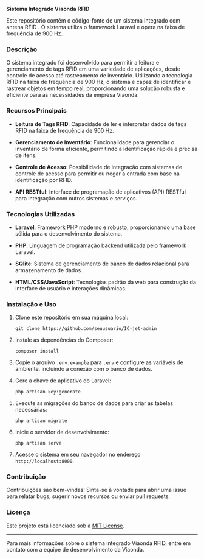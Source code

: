 **Sistema Integrado Viaonda RFID**

Este repositório contém o código-fonte de um sistema integrado com antena RFID . O sistema utiliza o framework Laravel e opera na faixa de frequência de 900 Hz.

### Descrição

O sistema integrado  foi desenvolvido para permitir a leitura e gerenciamento de tags RFID em uma variedade de aplicações, desde controle de acesso até rastreamento de inventário. Utilizando a tecnologia RFID na faixa de frequência de 900 Hz, o sistema é capaz de identificar e rastrear objetos em tempo real, proporcionando uma solução robusta e eficiente para as necessidades da empresa Viaonda.

### Recursos Principais

- **Leitura de Tags RFID**: Capacidade de ler e interpretar dados de tags RFID na faixa de frequência de 900 Hz.
  
- **Gerenciamento de Inventário**: Funcionalidade para gerenciar o inventário de forma eficiente, permitindo a identificação rápida e precisa de itens.

- **Controle de Acesso**: Possibilidade de integração com sistemas de controle de acesso para permitir ou negar a entrada com base na identificação por RFID.

- **API RESTful**: Interface de programação de aplicativos (API) RESTful para integração com outros sistemas e serviços.

### Tecnologias Utilizadas

- **Laravel**: Framework PHP moderno e robusto, proporcionando uma base sólida para o desenvolvimento do sistema.

- **PHP**: Linguagem de programação backend utilizada pelo framework Laravel.

- **SQlite**: Sistema de gerenciamento de banco de dados relacional para armazenamento de dados.

- **HTML/CSS/JavaScript**: Tecnologias padrão da web para construção da interface de usuário e interações dinâmicas.

### Instalação e Uso

1. Clone este repositório em sua máquina local:

   ```
   git clone https://github.com/seuusuario/IC-jet-admin
   ```

2. Instale as dependências do Composer:

   ```
   composer install
   ```

3. Copie o arquivo `.env.example` para `.env` e configure as variáveis de ambiente, incluindo a conexão com o banco de dados.

4. Gere a chave de aplicativo do Laravel:

   ```
   php artisan key:generate
   ```

5. Execute as migrações do banco de dados para criar as tabelas necessárias:

   ```
   php artisan migrate
   ```

6. Inicie o servidor de desenvolvimento:

   ```
   php artisan serve
   ```

7. Acesse o sistema em seu navegador no endereço `http://localhost:8000`.

### Contribuição

Contribuições são bem-vindas! Sinta-se à vontade para abrir uma issue para relatar bugs, sugerir novos recursos ou enviar pull requests.

### Licença

Este projeto está licenciado sob a [MIT License](LICENSE).

---

Para mais informações sobre o sistema integrado Viaonda RFID, entre em contato com a equipe de desenvolvimento da Viaonda.

